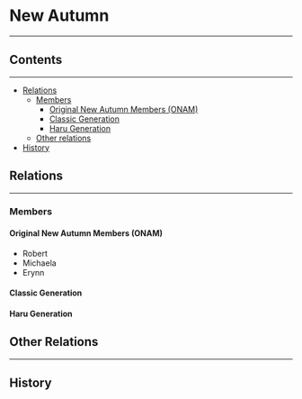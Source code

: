 # New Autumn
-----

## Contents
-----

- [Relations](#relations)  
	- [Members](#members)
    	- [Original New Autumn Members (ONAM)](#original-new-autumn-members-onam)
		- [Classic Generation](#classic_generation)  
        - [Haru Generation](#haru_generation)  
	- [Other relations](#other_relations)  
- [History](#history)  

## Relations
-----

### Members

#### Original New Autumn Members (ONAM)
- Robert
- Michaela
- Erynn

#### Classic Generation


#### Haru Generation


## Other Relations
-----

## History